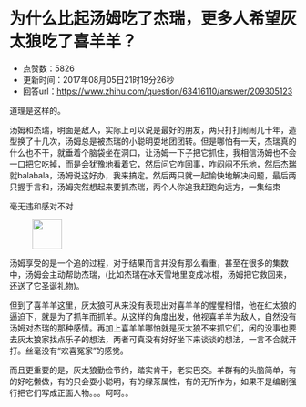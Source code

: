 # 为什么比起汤姆吃了杰瑞，更多人希望灰太狼吃了喜羊羊？
- 点赞数：5826
- 更新时间：2017年08月05日21时19分26秒
- 回答url：https://www.zhihu.com/question/63416110/answer/209305123
<body>
 <p data-pid="OEzNAUUT">道理是这样的。</p>
 <p data-pid="LJljexTQ">汤姆和杰瑞，明面是敌人，实际上可以说是最好的朋友，两只打打闹闹几十年，造型换了十几次，汤姆总是被杰瑞的小聪明耍地团团转。但是哪怕有一天，杰瑞真的什么也不干，就垂着个脑袋坐在洞口，让汤姆一下子把它抓住，我相信汤姆也不会一口把它吃掉，而是会犹豫地看着它，然后问它咋回事，咋闷闷不乐地，然后杰瑞就balabala，汤姆说这好办，我来搞定。然后两只就一起愉快地解决问题，最后两只握手言和，汤姆突然想起来要抓杰瑞，两个人你追我赶跑向远方，一集结束</p>
 <p data-pid="xN-9AnDc">毫无违和感对不对</p>
 <figure>
  <img src="https://picx.zhimg.com/50/v2-72b9afa24e3ab7774d820dfb3b66a60b_720w.jpg?source=1940ef5c" data-rawwidth="52" data-rawheight="52" data-original-token="v2-72b9afa24e3ab7774d820dfb3b66a60b" class="content_image" width="52">
 </figure>
 <p data-pid="daEDqwGo">汤姆享受的是一个追的过程，对于结果而言并没有那么看重，甚至在很多的集数中，汤姆会主动帮助杰瑞，(比如杰瑞在冰天雪地里变成冰棍，汤姆把它救回来，还送了它圣诞礼物)。</p>
 <p data-pid="t5jj3sQI">但到了喜羊羊这里，灰太狼可从来没有表现出对喜羊羊的惺惺相惜，他在红太狼的逼迫下，就是为了抓羊而抓羊。从这样的角度出发，他视喜羊羊为敌人，自然没有汤姆对杰瑞的那种感情。再加上喜羊羊哪怕就是灰太狼不来抓它们，闲的没事也要去灰太狼家找点乐子的想法，两者可真没有好好坐下来谈谈的想法，一言不合就开打。丝毫没有“欢喜冤家”的感觉。</p>
 <p data-pid="ZpJIIUDX">而且更重要的是，灰太狼勤俭节约，踏实肯干，老实巴交。羊群有的头脑简单，有的好吃懒做，有的只会耍小聪明，有的绿茶属性，有的无所作为，如果不是编剧强行把它们写成正面人物。。。呵呵。。</p>
</body>